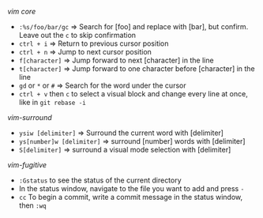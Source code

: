 *vim core*
- `:%s/foo/bar/gc` => Search for [foo] and replace with [bar], but confirm. Leave out the `c` to skip confirmation
- `ctrl + i` => Return to previous cursor position
- `ctrl + n` => Jump to next cursor position
- `f[character]` => Jump forward to next [character] in the line
- `t[character]` => Jump forward to one character before [character] in the line
- `gd` or `*` or `#` => Search for the word under the cursor
- `ctrl + v` then `c` to select a visual block and change every line at once, like in `git rebase -i`

*vim-surround*
- `ysiw [delimiter]` => Surround the current word with [delimiter]
- `ys[number]w [delimiter]` => surround [number] words with [delimiter]
- `S[delimiter]` => surround a visual mode selection with [delimiter]

*vim-fugitive*
- `:Gstatus` to see the status of the current directory
- In the status window, navigate to the file you want to add and press `-`
- `cc` To begin a commit, write a commit message in the status window, then `:wq`
